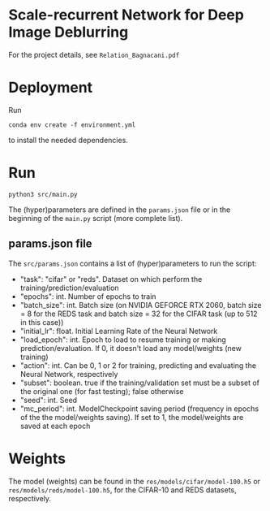 # Scale-recurrent Network for Deep Image Deblurring
For the project details, see `Relation_Bagnacani.pdf`

# Deployment
Run
```
conda env create -f environment.yml
```
to install the needed dependencies.

# Run
```
python3 src/main.py
```
The (hyper)parameters are defined in the `params.json` file or in the beginning of the `main.py` script 
(more complete list).

## params.json file
The `src/params.json` contains a list of (hyper)parameters to run the script:
- "task": "cifar" or "reds". Dataset on which perform the training/prediction/evaluation
- "epochs": int. Number of epochs to train
- "batch_size": int. Batch size (on NVIDIA GEFORCE RTX 2060, batch size = 8 for the REDS task and batch size = 32 
for the CIFAR task (up to 512 in this case))
- "initial_lr": float. Initial Learning Rate of the Neural Network
- "load_epoch": int. Epoch to load to resume training or making prediction/evaluation. If 0, it doesn't load any 
model/weights (new training)
- "action": int. Can be 0, 1 or 2 for training, predicting and evaluating the Neural Network, respectively
- "subset": boolean. true if the training/validation set must be a subset of the original one (for fast testing); 
false otherwise
- "seed": int. Seed
- "mc_period": int. ModelCheckpoint saving period (frequency in epochs of the the model/weights saving). If set to 1, 
the model/weights are saved at each epoch

# Weights
The model (weights) can be found in the `res/models/cifar/model-100.h5` or `res/models/reds/model-100.h5`, for the 
CIFAR-10 and REDS datasets, respectively.